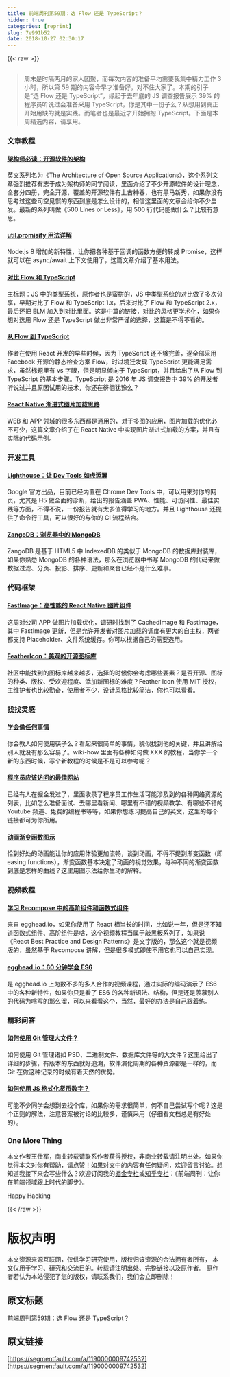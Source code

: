 ```yaml
---
title: 前端周刊第59期：选 Flow 还是 TypeScript？
hidden: true
categories: [reprint]
slug: 7e991b52
date: 2018-10-27 02:30:17
---
```


{{< raw >}}
<p><span class="img-wrap"><img data-src="/img/remote/1460000009742537?w=1240&amp;h=509" src="https://static.alili.tech/img/remote/1460000009742537?w=1240&amp;h=509" alt="" title="" style="cursor:pointer;display:inline"></span></p><blockquote><p>&#x5468;&#x672B;&#x662F;&#x65F6;&#x9694;&#x4E24;&#x6708;&#x7684;&#x5BB6;&#x4EBA;&#x56E2;&#x805A;&#xFF0C;&#x800C;&#x6BCF;&#x6B21;&#x5185;&#x5BB9;&#x7684;&#x51C6;&#x5907;&#x5E73;&#x5747;&#x9700;&#x8981;&#x6211;&#x96C6;&#x4E2D;&#x7CBE;&#x529B;&#x5DE5;&#x4F5C; 3 &#x5C0F;&#x65F6;&#xFF0C;&#x6240;&#x4EE5;&#x7B2C; 59 &#x671F;&#x7684;&#x5185;&#x5BB9;&#x4ECA;&#x65E9;&#x624D;&#x51C6;&#x5907;&#x597D;&#xFF0C;&#x5BF9;&#x4E0D;&#x4F4F;&#x5927;&#x5BB6;&#x4E86;&#x3002;&#x672C;&#x671F;&#x7684;&#x5F15;&#x5B50;&#x662F;&#x201C;&#x9009; Flow &#x8FD8;&#x662F; TypeScript&#x201D;&#xFF0C;&#x7F18;&#x8D77;&#x4E8E;&#x53BB;&#x5E74;&#x5E95;&#x7684; JS &#x8C03;&#x67E5;&#x62A5;&#x544A;&#x5C55;&#x793A; 39% &#x7684;&#x7A0B;&#x5E8F;&#x5458;&#x542C;&#x8BF4;&#x8FC7;&#x4F1A;&#x51C6;&#x5907;&#x91C7;&#x7528; TypeScript&#xFF0C;&#x4F60;&#x662F;&#x5176;&#x4E2D;&#x4E00;&#x4EFD;&#x5B50;&#x4E48;&#xFF1F;&#x4ECE;&#x60F3;&#x7528;&#x5230;&#x771F;&#x6B63;&#x5F00;&#x59CB;&#x7528;&#x7F3A;&#x7684;&#x5C31;&#x662F;&#x5B9E;&#x8DF5;&#x3002;&#x800C;&#x7B14;&#x8005;&#x4E5F;&#x662F;&#x6700;&#x8FD1;&#x624D;&#x5F00;&#x59CB;&#x62E5;&#x62B1; TypeScript&#x3002;&#x4E0B;&#x9762;&#x662F;&#x672C;&#x5468;&#x7CBE;&#x9009;&#x5185;&#x5BB9;&#xFF0C;&#x8BF7;&#x4EAB;&#x7528;&#x3002;</p></blockquote><h3 id="articleHeader0">&#x6587;&#x7AE0;&#x6559;&#x7A0B;</h3><h4><a href="http://aosabook.org/en/index.html" rel="nofollow noreferrer" target="_blank">&#x67B6;&#x6784;&#x5E08;&#x5FC5;&#x8BFB;&#xFF1A;&#x5F00;&#x6E90;&#x8F6F;&#x4EF6;&#x7684;&#x67B6;&#x6784;</a></h4><p>&#x82F1;&#x6587;&#x7CFB;&#x5217;&#x540D;&#x4E3A;&#x300A;The Architecture of Open Source Applications&#x300B;&#xFF0C;&#x8FD9;&#x4E2A;&#x7CFB;&#x5217;&#x6587;&#x7AE0;&#x5F3A;&#x70C8;&#x63A8;&#x8350;&#x6709;&#x5FD7;&#x4E8E;&#x6210;&#x4E3A;&#x67B6;&#x6784;&#x5E08;&#x7684;&#x540C;&#x5B66;&#x9605;&#x8BFB;&#xFF0C;&#x91CC;&#x9762;&#x4ECB;&#x7ECD;&#x4E86;&#x4E0D;&#x5C11;&#x5F00;&#x6E90;&#x8F6F;&#x4EF6;&#x7684;&#x8BBE;&#x8BA1;&#x7406;&#x5FF5;&#xFF0C;&#x5168;&#x5957;&#x5206;&#x56DB;&#x518C;&#xFF0C;&#x5B8C;&#x5168;&#x5F00;&#x6E90;&#xFF0C;&#x8986;&#x76D6;&#x7684;&#x5F00;&#x6E90;&#x8F6F;&#x4EF6;&#x6709;&#x4E0A;&#x53E4;&#x795E;&#x5668;&#xFF0C;&#x4E5F;&#x6709;&#x9ED1;&#x9A6C;&#x65B0;&#x79C0;&#xFF0C;&#x5982;&#x679C;&#x4F60;&#x6CA1;&#x6709;&#x601D;&#x8003;&#x8FC7;&#x8FD9;&#x4E9B;&#x53F8;&#x7A7A;&#x89C1;&#x60EF;&#x7684;&#x4E1C;&#x897F;&#x5230;&#x5E95;&#x662F;&#x600E;&#x4E48;&#x8BBE;&#x8BA1;&#x7684;&#xFF0C;&#x76F8;&#x4FE1;&#x8FD9;&#x91CC;&#x9762;&#x7684;&#x6587;&#x7AE0;&#x4F1A;&#x7ED9;&#x4F60;&#x4E0D;&#x5C11;&#x542F;&#x53D1;&#x3002;&#x6700;&#x65B0;&#x7684;&#x7CFB;&#x5217;&#x53EB;&#x505A;&#x300A;500 Lines or Less&#x300B;&#xFF0C;&#x7528; 500 &#x884C;&#x4EE3;&#x7801;&#x80FD;&#x505A;&#x4EC0;&#x4E48;&#xFF1F;&#x6BD4;&#x8F83;&#x6709;&#x610F;&#x601D;&#x3002;</p><h4><a href="http://2ality.com/2017/05/util-promisify.html" rel="nofollow noreferrer" target="_blank">util.promisify &#x7528;&#x6CD5;&#x8BE6;&#x89E3;</a></h4><p>Node.js 8 &#x589E;&#x52A0;&#x7684;&#x65B0;&#x7279;&#x6027;&#xFF0C;&#x8BA9;&#x4F60;&#x628A;&#x5404;&#x79CD;&#x57FA;&#x4E8E;&#x56DE;&#x8C03;&#x7684;&#x51FD;&#x6570;&#x65B9;&#x4FBF;&#x7684;&#x8F6C;&#x6210; Promise&#xFF0C;&#x8FD9;&#x6837;&#x5C31;&#x53EF;&#x4EE5;&#x5728; async/await &#x4E0A;&#x4E0B;&#x6587;&#x4F7F;&#x7528;&#x4E86;&#xFF0C;&#x8FD9;&#x7BC7;&#x6587;&#x7AE0;&#x4ECB;&#x7ECD;&#x4E86;&#x57FA;&#x672C;&#x7528;&#x6CD5;&#x3002;</p><h4><a href="http://djcordhose.github.io/flow-vs-typescript/flow-typescript-2.html#/" rel="nofollow noreferrer" target="_blank">&#x5BF9;&#x6BD4; Flow &#x548C; TypeScript</a></h4><p>&#x4E3B;&#x6807;&#x9898;&#xFF1A;JS &#x4E2D;&#x7684;&#x7C7B;&#x578B;&#x7CFB;&#x7EDF;&#xFF0C;&#x539F;&#x4F5C;&#x8005;&#x4E5F;&#x662F;&#x86EE;&#x62FC;&#x7684;&#xFF0C;JS &#x4E2D;&#x7C7B;&#x578B;&#x7CFB;&#x7EDF;&#x7684;&#x5BF9;&#x6BD4;&#x505A;&#x4E86;&#x591A;&#x6B21;&#x5206;&#x4EAB;&#xFF0C;&#x65E9;&#x671F;&#x5BF9;&#x6BD4;&#x4E86; Flow &#x548C; TypeScript 1.x&#xFF0C;&#x540E;&#x6765;&#x5BF9;&#x6BD4;&#x4E86; Flow &#x548C; TypeScript 2.x&#xFF0C;&#x6700;&#x540E;&#x8FD8;&#x628A; ELM &#x52A0;&#x5165;&#x5230;&#x5BF9;&#x6BD4;&#x91CC;&#x9762;&#x3002;&#x8FD9;&#x662F;&#x4E2D;&#x7BC7;&#x7684;&#x94FE;&#x63A5;&#xFF0C;&#x5BF9;&#x6BD4;&#x7684;&#x98CE;&#x683C;&#x66F4;&#x5B66;&#x672F;&#x5316;&#xFF0C;&#x5982;&#x679C;&#x4F60;&#x60F3;&#x5BF9;&#x9009;&#x7528; Flow &#x8FD8;&#x662F; TypeScript &#x505A;&#x51FA;&#x975E;&#x5E38;&#x4E25;&#x8C28;&#x7684;&#x9009;&#x62E9;&#xFF0C;&#x8FD9;&#x7BC7;&#x662F;&#x4E0D;&#x5F97;&#x4E0D;&#x770B;&#x7684;&#x3002;</p><h4><a href="http://jan.varwig.org/2017/02/15/flow-vs-typescript.html" rel="nofollow noreferrer" target="_blank">&#x4ECE; Flow &#x5230; TypeScript</a></h4><p>&#x4F5C;&#x8005;&#x5728;&#x4F7F;&#x7528; React &#x5F00;&#x53D1;&#x7684;&#x65E9;&#x4E9B;&#x65F6;&#x5019;&#xFF0C;&#x56E0;&#x4E3A; TypeScript &#x8FD8;&#x4E0D;&#x591F;&#x5B8C;&#x5584;&#xFF0C;&#x9042;&#x5168;&#x90E8;&#x91C7;&#x7528; Facebook &#x5F00;&#x6E90;&#x7684;&#x9759;&#x6001;&#x68C0;&#x67E5;&#x65B9;&#x6848; Flow&#xFF0C;&#x65F6;&#x8FC7;&#x5883;&#x8FC1;&#x53D1;&#x73B0; TypeScript &#x66F4;&#x80FD;&#x6EE1;&#x8DB3;&#x9700;&#x6C42;&#xFF0C;&#x867D;&#x7136;&#x6807;&#x9898;&#x91CC;&#x6709; vs &#x5B57;&#x773C;&#xFF0C;&#x4F46;&#x662F;&#x660E;&#x663E;&#x503E;&#x5411;&#x4E8E; TypeScript&#xFF0C;&#x5E76;&#x4E14;&#x7ED9;&#x51FA;&#x4E86;&#x4ECE; Flow &#x5230; TypeScript &#x7684;&#x57FA;&#x672C;&#x6B65;&#x9AA4;&#x3002;TypeScript &#x662F; 2016 &#x5E74; JS &#x8C03;&#x67E5;&#x62A5;&#x544A;&#x4E2D; 39% &#x7684;&#x5F00;&#x53D1;&#x8005;&#x542C;&#x8BF4;&#x8FC7;&#x5E76;&#x4E14;&#x539F;&#x56E0;&#x8BD5;&#x7528;&#x7684;&#x6280;&#x672F;&#xFF0C;&#x4F60;&#x8FD8;&#x5728;&#x5F98;&#x5F8A;&#x72B9;&#x8C6B;&#x4E48;&#xFF1F;</p><h4><a href="https://medium.com/the-react-native-log/progressive-image-loading-in-react-native-ecc88e724343" rel="nofollow noreferrer" target="_blank">React&#xA0;Native &#x6E10;&#x8FDB;&#x5F0F;&#x56FE;&#x7247;&#x52A0;&#x8F7D;&#x601D;&#x8DEF;</a></h4><p>WEB &#x548C; APP &#x9886;&#x57DF;&#x7684;&#x5F88;&#x591A;&#x4E1C;&#x897F;&#x90FD;&#x662F;&#x901A;&#x7528;&#x7684;&#xFF0C;&#x5BF9;&#x4E8E;&#x591A;&#x56FE;&#x7684;&#x5E94;&#x7528;&#xFF0C;&#x56FE;&#x7247;&#x52A0;&#x8F7D;&#x7684;&#x4F18;&#x5316;&#x5FC5;&#x4E0D;&#x53EF;&#x5C11;&#xFF0C;&#x8FD9;&#x7BC7;&#x6587;&#x7AE0;&#x4ECB;&#x7ECD;&#x4E86;&#x5728; React Native &#x4E2D;&#x5B9E;&#x73B0;&#x56FE;&#x7247;&#x6E10;&#x8FDB;&#x5F0F;&#x52A0;&#x8F7D;&#x7684;&#x65B9;&#x6848;&#xFF0C;&#x5E76;&#x4E14;&#x6709;&#x5B9E;&#x9645;&#x7684;&#x4EE3;&#x7801;&#x793A;&#x4F8B;&#x3002;</p><h3 id="articleHeader1">&#x5F00;&#x53D1;&#x5DE5;&#x5177;</h3><h4><a href="https://github.com/GoogleChrome/lighthouse" rel="nofollow noreferrer" target="_blank">Lighthouse&#xFF1A;&#x8BA9; Dev Tools &#x5982;&#x864E;&#x6DFB;&#x7FFC;</a></h4><p>Google &#x5B98;&#x65B9;&#x51FA;&#x54C1;&#xFF0C;&#x76EE;&#x524D;&#x5DF2;&#x7ECF;&#x5185;&#x7F6E;&#x5728; Chrome Dev Tools &#x4E2D;&#xFF0C;&#x53EF;&#x4EE5;&#x7528;&#x6765;&#x5BF9;&#x4F60;&#x7684;&#x7F51;&#x9875;&#xFF0C;&#x5C24;&#x5176;&#x662F; H5 &#x505A;&#x5168;&#x9762;&#x7684;&#x8BCA;&#x65AD;&#xFF0C;&#x7ED9;&#x51FA;&#x7684;&#x62A5;&#x544A;&#x6DB5;&#x76D6; PWA&#x3001;&#x6027;&#x80FD;&#x3001;&#x53EF;&#x8BBF;&#x95EE;&#x6027;&#x3001;&#x6700;&#x4F73;&#x5B9E;&#x8DF5;&#x7B49;&#x65B9;&#x9762;&#xFF0C;&#x4E0D;&#x5F97;&#x4E0D;&#x8BF4;&#xFF0C;&#x4E00;&#x4EFD;&#x62A5;&#x544A;&#x5C31;&#x6709;&#x592A;&#x591A;&#x503C;&#x5F97;&#x5B66;&#x4E60;&#x7684;&#x5730;&#x65B9;&#x3002;&#x5E76;&#x4E14; Lighthouse &#x8FD8;&#x63D0;&#x4F9B;&#x4E86;&#x547D;&#x4EE4;&#x884C;&#x5DE5;&#x5177;&#xFF0C;&#x53EF;&#x4EE5;&#x5F88;&#x597D;&#x7684;&#x4E0E;&#x4F60;&#x7684; CI &#x6D41;&#x7A0B;&#x7ED3;&#x5408;&#x3002;</p><h4><a href="https://github.com/erikolson186/zangodb" rel="nofollow noreferrer" target="_blank">ZangoDB&#xFF1A;&#x6D4F;&#x89C8;&#x5668;&#x4E2D;&#x7684; MongoDB</a></h4><p>ZangoDB &#x662F;&#x57FA;&#x4E8E; HTML5 &#x4E2D; IndexedDB &#x7684;&#x7C7B;&#x4F3C;&#x4E8E; MongoDB &#x7684;&#x6570;&#x636E;&#x5E93;&#x5C01;&#x88C5;&#x5E93;&#xFF0C;&#x5982;&#x679C;&#x4F60;&#x719F;&#x6089; MongoDB &#x7684;&#x5404;&#x79CD;&#x8BED;&#x6CD5;&#xFF0C;&#x90A3;&#x4E48;&#x5728;&#x6D4F;&#x89C8;&#x5668;&#x4E2D;&#x4E66;&#x5199; MongoDB &#x7684;&#x4EE3;&#x7801;&#x6765;&#x505A;&#x6570;&#x636E;&#x8FC7;&#x6EE4;&#x3001;&#x5206;&#x9875;&#x3001;&#x6295;&#x5F71;&#x3001;&#x6392;&#x5E8F;&#x3001;&#x66F4;&#x65B0;&#x548C;&#x805A;&#x5408;&#x5DF2;&#x7ECF;&#x4E0D;&#x662F;&#x4EC0;&#x4E48;&#x96BE;&#x4E8B;&#x3002;</p><h3 id="articleHeader2">&#x4EE3;&#x7801;&#x6846;&#x67B6;</h3><h4><a href="https://github.com/DylanVann/react-native-fast-image" rel="nofollow noreferrer" target="_blank">FastImage&#xFF1A;&#x9AD8;&#x6027;&#x80FD;&#x7684; React Native &#x56FE;&#x7247;&#x7EC4;&#x4EF6;</a></h4><p>&#x8FD9;&#x5468;&#x5BF9;&#x516C;&#x53F8; APP &#x505A;&#x56FE;&#x7247;&#x52A0;&#x8F7D;&#x4F18;&#x5316;&#xFF0C;&#x8C03;&#x7814;&#x65F6;&#x627E;&#x5230;&#x4E86; CachedImage &#x548C; FastImage&#xFF0C;&#x5176;&#x4E2D; FastImage &#x66F4;&#x65B0;&#xFF0C;&#x4F46;&#x662F;&#x5141;&#x8BB8;&#x5F00;&#x53D1;&#x8005;&#x5BF9;&#x56FE;&#x7247;&#x52A0;&#x8F7D;&#x7684;&#x8C03;&#x5EA6;&#x6709;&#x66F4;&#x5927;&#x7684;&#x81EA;&#x4E3B;&#x6743;&#xFF0C;&#x4E24;&#x8005;&#x90FD;&#x652F;&#x6301; Placeholder&#x3001;&#x6587;&#x4EF6;&#x7CFB;&#x7EDF;&#x7F13;&#x5B58;&#x3002;&#x4F60;&#x53EF;&#x4EE5;&#x6839;&#x636E;&#x81EA;&#x5DF1;&#x7684;&#x9700;&#x8981;&#x9009;&#x7528;&#x3002;</p><h4><a href="https://feathericons.com/" rel="nofollow noreferrer" target="_blank">FeatherIcon&#xFF1A;&#x7F8E;&#x89C2;&#x7684;&#x5F00;&#x6E90;&#x56FE;&#x6807;&#x5E93;</a></h4><p>&#x793E;&#x533A;&#x4E2D;&#x80FD;&#x627E;&#x5230;&#x7684;&#x56FE;&#x6807;&#x5E93;&#x8D8A;&#x6765;&#x8D8A;&#x591A;&#xFF0C;&#x9009;&#x62E9;&#x7684;&#x65F6;&#x5019;&#x4F60;&#x4F1A;&#x8003;&#x8651;&#x54EA;&#x4E9B;&#x8981;&#x7D20;&#xFF1F;&#x662F;&#x5426;&#x5F00;&#x6E90;&#x3001;&#x56FE;&#x6807;&#x7684;&#x79CD;&#x7C7B;&#x3001;&#x7248;&#x6743;&#x3001;&#x53D7;&#x6B22;&#x8FCE;&#x7A0B;&#x5EA6;&#x3001;&#x6DFB;&#x52A0;&#x65B0;&#x56FE;&#x6807;&#x7684;&#x96BE;&#x5EA6;&#xFF1F;Feather Icon &#x4F7F;&#x7528; MIT &#x6388;&#x6743;&#xFF0C;&#x4E3B;&#x7EF4;&#x62A4;&#x8005;&#x4E5F;&#x6BD4;&#x8F83;&#x52E4;&#x594B;&#xFF0C;&#x4F7F;&#x7528;&#x8005;&#x4E0D;&#x5C11;&#xFF0C;&#x8BBE;&#x8BA1;&#x98CE;&#x683C;&#x6BD4;&#x8F83;&#x7B80;&#x6D01;&#xFF0C;&#x4F60;&#x4E5F;&#x53EF;&#x4EE5;&#x770B;&#x770B;&#x3002;</p><h3 id="articleHeader3">&#x627E;&#x627E;&#x7075;&#x611F;</h3><h4><a href="http://www.wikihow.com/Main-Page" rel="nofollow noreferrer" target="_blank">&#x5B66;&#x4F1A;&#x505A;&#x4EFB;&#x4F55;&#x4E8B;&#x60C5;</a></h4><p>&#x4F60;&#x4F1A;&#x6559;&#x4EBA;&#x5982;&#x4F55;&#x4F7F;&#x7528;&#x7B77;&#x5B50;&#x4E48;&#xFF1F;&#x770B;&#x8D77;&#x6765;&#x5F88;&#x7B80;&#x5355;&#x7684;&#x4E8B;&#x60C5;&#xFF0C;&#x8C8C;&#x4F3C;&#x627E;&#x5230;&#x4ED6;&#x7684;&#x5173;&#x952E;&#xFF0C;&#x5E76;&#x4E14;&#x8BB2;&#x89E3;&#x7ED9;&#x522B;&#x4EBA;&#x5C31;&#x6CA1;&#x6709;&#x90A3;&#x4E48;&#x5BB9;&#x6613;&#x4E86;&#x3002;wiki-how &#x91CC;&#x9762;&#x6709;&#x5404;&#x79CD;&#x5982;&#x4F55;&#x505A; XXX &#x7684;&#x6559;&#x7A0B;&#xFF0C;&#x5F53;&#x4F60;&#x5B66;&#x4E00;&#x4E2A;&#x65B0;&#x7684;&#x4E1C;&#x897F;&#x65F6;&#x5019;&#xFF0C;&#x5199;&#x4E2A;&#x65B0;&#x6559;&#x7A0B;&#x7684;&#x65F6;&#x5019;&#x662F;&#x4E0D;&#x662F;&#x53EF;&#x4EE5;&#x53C2;&#x8003;&#x5462;&#xFF1F;</p><h4><a href="https://github.com/sdmg15/Best-websites-a-programmer-should-visit" rel="nofollow noreferrer" target="_blank">&#x7A0B;&#x5E8F;&#x5458;&#x5E94;&#x8BE5;&#x8BBF;&#x95EE;&#x7684;&#x6700;&#x4F73;&#x7F51;&#x7AD9;</a></h4><p>&#x5DF2;&#x7ECF;&#x6709;&#x4EBA;&#x5728;&#x6398;&#x91D1;&#x53D1;&#x8FC7;&#x4E86;&#xFF0C;&#x91CC;&#x9762;&#x6536;&#x5F55;&#x4E86;&#x7A0B;&#x5E8F;&#x5458;&#x5DE5;&#x4F5C;&#x751F;&#x6D3B;&#x53EF;&#x80FD;&#x6D89;&#x53CA;&#x5230;&#x7684;&#x5404;&#x79CD;&#x7F51;&#x7EDC;&#x8D44;&#x6E90;&#x7684;&#x5217;&#x8868;&#xFF0C;&#x6BD4;&#x5982;&#x600E;&#x4E48;&#x51C6;&#x5907;&#x9762;&#x8BD5;&#x3001;&#x53BB;&#x54EA;&#x91CC;&#x770B;&#x65B0;&#x95FB;&#x3001;&#x54EA;&#x91CC;&#x6709;&#x4E0D;&#x9519;&#x7684;&#x89C6;&#x9891;&#x6559;&#x5B66;&#x3001;&#x6709;&#x54EA;&#x4E9B;&#x4E0D;&#x9519;&#x7684; Youtube &#x9891;&#x9053;&#x3001;&#x514D;&#x8D39;&#x7684;&#x7F16;&#x7A0B;&#x4E66;&#x7B49;&#x7B49;&#xFF0C;&#x5982;&#x679C;&#x4F60;&#x60F3;&#x7EC3;&#x4E60;&#x63D0;&#x9AD8;&#x81EA;&#x5DF1;&#x7684;&#x82F1;&#x6587;&#xFF0C;&#x8FD9;&#x91CC;&#x7684;&#x6BCF;&#x4E2A;&#x94FE;&#x63A5;&#x90FD;&#x53EF;&#x4E3A;&#x4F60;&#x6240;&#x7528;&#x3002;</p><h4><a href="http://easings.net/" rel="nofollow noreferrer" target="_blank">&#x52A8;&#x753B;&#x6E10;&#x53D8;&#x51FD;&#x6570;&#x56FE;&#x793A;</a></h4><p>&#x6070;&#x5230;&#x597D;&#x5904;&#x7684;&#x52A8;&#x753B;&#x80FD;&#x8BA9;&#x4F60;&#x7684;&#x5E94;&#x7528;&#x4F53;&#x9A8C;&#x66F4;&#x52A0;&#x6D41;&#x7545;&#xFF0C;&#x8C08;&#x5230;&#x52A8;&#x753B;&#xFF0C;&#x4E0D;&#x5F97;&#x4E0D;&#x63D0;&#x5230;&#x6E10;&#x53D8;&#x51FD;&#x6570;&#xFF08;&#x5373; easing functions&#xFF09;&#xFF0C;&#x6E10;&#x53D8;&#x51FD;&#x6570;&#x57FA;&#x672C;&#x51B3;&#x5B9A;&#x4E86;&#x52A8;&#x753B;&#x7684;&#x89C6;&#x89C9;&#x6548;&#x679C;&#xFF0C;&#x6BCF;&#x79CD;&#x4E0D;&#x540C;&#x7684;&#x6E10;&#x53D8;&#x51FD;&#x6570;&#x5230;&#x5E95;&#x662F;&#x600E;&#x6837;&#x7684;&#x66F2;&#x7EBF;&#xFF1F;&#x8FD9;&#x91CC;&#x7528;&#x56FE;&#x793A;&#x6CD5;&#x7ED9;&#x4F60;&#x751F;&#x52A8;&#x7684;&#x89E3;&#x91CA;&#x3002;</p><h3 id="articleHeader4">&#x89C6;&#x9891;&#x6559;&#x7A0B;</h3><h4><a href="https://egghead.io/courses/higher-order-components-with-functional-patterns-using-recompose" rel="nofollow noreferrer" target="_blank">&#x5B66;&#x4E60; Recompose &#x4E2D;&#x7684;&#x9AD8;&#x9636;&#x7EC4;&#x4EF6;&#x548C;&#x51FD;&#x6570;&#x5F0F;&#x7EC4;&#x4EF6;</a></h4><p>&#x6765;&#x81EA; egghead.io&#xFF0C;&#x5982;&#x679C;&#x4F60;&#x4F7F;&#x7528;&#x4E86; React &#x76F8;&#x5F53;&#x957F;&#x7684;&#x65F6;&#x95F4;&#xFF0C;&#x6BD4;&#x5982;&#x8BF4;&#x4E00;&#x5E74;&#xFF0C;&#x4F46;&#x662F;&#x8FD8;&#x4E0D;&#x77E5;&#x9053;&#x51FD;&#x6570;&#x5F0F;&#x7EC4;&#x4EF6;&#x3001;&#x9AD8;&#x9636;&#x7EC4;&#x4EF6;&#x662F;&#x5565;&#xFF0C;&#x8FD9;&#x4E2A;&#x89C6;&#x9891;&#x6559;&#x7A0B;&#x5F53;&#x5C5E;&#x4E8E;&#x6572;&#x9ED1;&#x677F;&#x7CFB;&#x5217;&#x4E86;&#xFF0C;&#x5982;&#x679C;&#x8BF4; &#x300A;React Best Practice and Design Patterns&#x300B;&#x662F;&#x6587;&#x5B57;&#x7248;&#x7684;&#xFF0C;&#x90A3;&#x4E48;&#x8FD9;&#x4E2A;&#x5C31;&#x662F;&#x89C6;&#x9891;&#x7248;&#x7684;&#xFF0C;&#x867D;&#x7136;&#x57FA;&#x4E8E; Recompose &#x8BB2;&#x89E3;&#xFF0C;&#x4F46;&#x662F;&#x5F88;&#x591A;&#x6A21;&#x5F0F;&#x5373;&#x4F7F;&#x4E0D;&#x7528;&#x5B83;&#x4E5F;&#x53EF;&#x4EE5;&#x81EA;&#x5DF1;&#x5B9E;&#x73B0;&#x3002;</p><h4><a href="https://egghead.io/courses/learn-es6-ecmascript-2015?utm_content=buffer6a6db&amp;utm_medium=social&amp;utm_source=twitter.com&amp;utm_campaign=buffer" rel="nofollow noreferrer" target="_blank">egghead.io&#xFF1A;60 &#x5206;&#x949F;&#x5B66;&#x4F1A; ES6</a></h4><p>&#x662F; egghead.io &#x4E0A;&#x4E3A;&#x6570;&#x4E0D;&#x591A;&#x7684;&#x591A;&#x4EBA;&#x5408;&#x4F5C;&#x7684;&#x89C6;&#x9891;&#x8BFE;&#x7A0B;&#xFF0C;&#x901A;&#x8FC7;&#x5B9E;&#x9645;&#x7684;&#x7F16;&#x7801;&#x6F14;&#x793A;&#x4E86; ES6 &#x4E2D;&#x7684;&#x5404;&#x79CD;&#x65B0;&#x7279;&#x6027;&#xFF0C;&#x5982;&#x679C;&#x4F60;&#x53EA;&#x662F;&#x770B;&#x4E86; ES6 &#x7684;&#x5404;&#x79CD;&#x65B0;&#x8BED;&#x6CD5;&#x3001;&#x7ED3;&#x6784;&#xFF0C;&#x4F46;&#x662F;&#x8FD8;&#x662F;&#x7FA1;&#x6155;&#x522B;&#x4EBA;&#x7684;&#x4EE3;&#x7801;&#x4E3A;&#x5565;&#x5199;&#x7684;&#x90A3;&#x4E48;&#x6E9C;&#xFF0C;&#x53EF;&#x4EE5;&#x6765;&#x770B;&#x770B;&#x8FD9;&#x4E2A;&#xFF0C;&#x5F53;&#x7136;&#xFF0C;&#x6700;&#x597D;&#x7684;&#x529E;&#x6CD5;&#x662F;&#x81EA;&#x5DF1;&#x8DDF;&#x7740;&#x7EC3;&#x3002;</p><h3 id="articleHeader5">&#x7CBE;&#x5F69;&#x95EE;&#x7B54;</h3><h4><a href="https://medium.com/fullwebio/how-to-track-large-files-database-psd-bin-in-git-263aac9f93f2" rel="nofollow noreferrer" target="_blank">&#x5982;&#x4F55;&#x4F7F;&#x7528; Git &#x7BA1;&#x7406;&#x5927;&#x6587;&#x4EF6;&#xFF1F;</a></h4><p>&#x5982;&#x4F55;&#x4F7F;&#x7528; Git &#x7BA1;&#x7406;&#x8BF8;&#x5982; PSD&#x3001;&#x4E8C;&#x8FDB;&#x5236;&#x6587;&#x4EF6;&#x3001;&#x6570;&#x636E;&#x5E93;&#x6587;&#x4EF6;&#x7B49;&#x7684;&#x5927;&#x6587;&#x4EF6;&#xFF1F;&#x8FD9;&#x91CC;&#x7ED9;&#x51FA;&#x4E86;&#x8BE6;&#x7EC6;&#x7684;&#x6B65;&#x9AA4;&#xFF0C;&#x6709;&#x7248;&#x672C;&#x7684;&#x4E1C;&#x897F;&#x5C31;&#x597D;&#x8FFD;&#x6EAF;&#xFF0C;&#x8F6F;&#x4EF6;&#x6F14;&#x5316;&#x5468;&#x671F;&#x7684;&#x5404;&#x79CD;&#x8D44;&#x6E90;&#x90FD;&#x662F;&#x4E00;&#x6837;&#x7684;&#xFF0C;&#x800C; Git &#x5728;&#x505A;&#x8FD9;&#x79CD;&#x8BB0;&#x5F55;&#x7684;&#x65F6;&#x5019;&#x6709;&#x7740;&#x5929;&#x7136;&#x7684;&#x4F18;&#x52BF;&#x3002;</p><h4><a href="https://stackoverflow.com/questions/149055/how-can-i-format-numbers-as-money-in-javascript" rel="nofollow noreferrer" target="_blank">&#x5982;&#x4F55;&#x4F7F;&#x7528; JS &#x683C;&#x5F0F;&#x5316;&#x8D27;&#x5E01;&#x6570;&#x5B57;&#xFF1F;</a></h4><p>&#x53EF;&#x80FD;&#x4E0D;&#x5C11;&#x540C;&#x5B66;&#x4F1A;&#x60F3;&#x5230;&#x53BB;&#x627E;&#x4E2A;&#x5E93;&#xFF0C;&#x5982;&#x679C;&#x4F60;&#x7684;&#x9700;&#x6C42;&#x5F88;&#x7B80;&#x5355;&#xFF0C;&#x4F55;&#x4E0D;&#x81EA;&#x5DF1;&#x5C1D;&#x8BD5;&#x5199;&#x4E2A;&#x5462;&#xFF1F;&#x8FD9;&#x662F;&#x4E2A;&#x6B63;&#x5219;&#x7684;&#x89E3;&#x6CD5;&#xFF0C;&#x6CE8;&#x610F;&#x7B54;&#x6848;&#x88AB;&#x8BA8;&#x8BBA;&#x7684;&#x6BD4;&#x8F83;&#x591A;&#xFF0C;&#x8C28;&#x614E;&#x91C7;&#x7528;&#xFF08;&#x4ED4;&#x7EC6;&#x770B;&#x6587;&#x6863;&#x603B;&#x662F;&#x6709;&#x597D;&#x5904;&#x7684;&#xFF09;&#x3002;</p><h3 id="articleHeader6">One More Thing</h3><p>&#x672C;&#x6587;&#x4F5C;&#x8005;&#x738B;&#x4ED5;&#x519B;&#xFF0C;&#x5546;&#x4E1A;&#x8F6C;&#x8F7D;&#x8BF7;&#x8054;&#x7CFB;&#x4F5C;&#x8005;&#x83B7;&#x5F97;&#x6388;&#x6743;&#xFF0C;&#x975E;&#x5546;&#x4E1A;&#x8F6C;&#x8F7D;&#x8BF7;&#x6CE8;&#x660E;&#x51FA;&#x5904;&#x3002;&#x5982;&#x679C;&#x4F60;&#x89C9;&#x5F97;&#x672C;&#x6587;&#x5BF9;&#x4F60;&#x6709;&#x5E2E;&#x52A9;&#xFF0C;&#x8BF7;&#x70B9;&#x8D5E;&#xFF01;&#x5982;&#x679C;&#x5BF9;&#x6587;&#x4E2D;&#x7684;&#x5185;&#x5BB9;&#x6709;&#x4EFB;&#x4F55;&#x7591;&#x95EE;&#xFF0C;&#x6B22;&#x8FCE;&#x7559;&#x8A00;&#x8BA8;&#x8BBA;&#x3002;&#x60F3;&#x77E5;&#x9053;&#x6211;&#x63A5;&#x4E0B;&#x6765;&#x4F1A;&#x5199;&#x4E9B;&#x4EC0;&#x4E48;&#xFF1F;&#x6B22;&#x8FCE;&#x8BA2;&#x9605;&#x6211;&#x7684;<a href="https://juejin.im/user/57a7f634d342d300576b738d" rel="nofollow noreferrer" target="_blank">&#x6398;&#x91D1;&#x4E13;&#x680F;</a>&#x6216;<a href="https://zhuanlan.zhihu.com/feweekly" rel="nofollow noreferrer" target="_blank">&#x77E5;&#x4E4E;&#x4E13;&#x680F;</a>&#xFF1A;&#x300A;&#x524D;&#x7AEF;&#x5468;&#x520A;&#xFF1A;&#x8BA9;&#x4F60;&#x5728;&#x524D;&#x7AEF;&#x9886;&#x57DF;&#x8DDF;&#x4E0A;&#x65F6;&#x4EE3;&#x7684;&#x811A;&#x6B65;&#x300B;&#x3002;</p><p>Happy Hacking</p>
{{< /raw >}}

# 版权声明
本文资源来源互联网，仅供学习研究使用，版权归该资源的合法拥有者所有，
本文仅用于学习、研究和交流目的。转载请注明出处、完整链接以及原作者。
原作者若认为本站侵犯了您的版权，请联系我们，我们会立即删除！

## 原文标题
前端周刊第59期：选 Flow 还是 TypeScript？

## 原文链接
[https://segmentfault.com/a/1190000009742532](https://segmentfault.com/a/1190000009742532)

